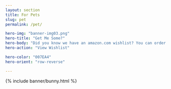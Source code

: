 ```yaml
---
layout: section
title: For Pets
slug: pet
permalink: /pet/

hero-img: "banner-img03.png"
hero-title: "Get Me Some?"
hero-body: "Did you know we have an amazon.com wishlist? You can order treats and toys (and supplies) for us."
hero-action: "View Wishlist"

hero-color: "007EA4"
hero-orient: "row-reverse"

---
```


{% include banner/bunny.html %}
